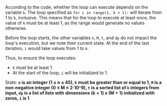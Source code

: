 According to the code, whether the loop can execute depends on the variable `k`. The loop specified as `for i in range(1, k + 1):` will iterate from 1 to `k`, inclusive. This means that for the loop to execute at least once, the value of `k` must be at least 1, as the range would generate no values otherwise. 

Before the loop starts, the other variables `n`, `M`, `t`, and `dp` do not impact the loop's execution, but we note their current state. At the end of the last iteration, `i` would take values from 1 to `k`. 

Thus, to ensure the loop executes:
- `k` must be at least 1.
- At the start of the loop, `i` will be initialized to 1.

State: **`n` is an integer (1 ≤ n ≤ 45), `k` must be greater than or equal to 1, `M` is a non-negative integer (0 ≤ M ≤ 2·10^9), `t` is a sorted list of `k` integers from input, `dp` is a list of lists with dimensions (k + 1) x (M + 1) initialized with zeros, `i` is 1**